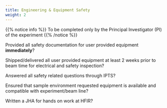 ```yaml
---
title: Engineering & Equipment Safety
weight: 2
---
```


{{% notice info %}}
To be completed only by the Principal Investigator (PI) of the experiment
{{% /notice %}}

<i class='fa fa-square-o'></i> Provided all safety documentation for user provided equipment **immediately**?

<i class='fa fa-square-o'></i> Shipped/delivered all user provided equipment at least 2
weeks prior to beam time for electrical and safety inspection?

<i class='fa fa-square-o'></i> Answered all safety related questions through IPTS?

<i class='fa fa-square-o'></i> Ensured that sample environment requested equipment is available
and compatible with experiment/beam line?

<i class='fa fa-square-o'></i> Written a JHA for hands on work at HFIR?

